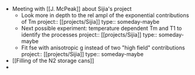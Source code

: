 - Meeting with [[J. McPeak]] about Sijia's project
	- Look more in depth to the rel ampl of the exponential contributions of Tm
	  project:: [[projects/Sijia]]
	  type:: someday-maybe
	- Next possible experiment: temperature dependent Tm and T1 to identify the processes
	  project:: [[projects/Sijia]]
	  type:: someday-maybe
	- Fit fse with anisotropic g instead of two "high field" contributions
	  project:: [[projects/Sijia]]
	  type:: someday-maybe
- [[Filling of the N2 storage cans]]
-